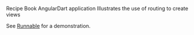 Recipe Book AngularDart application
Illustrates the use of routing to create views

See [Runnable](http://runnable.com/UvL9HZPUCvpCAAAX/angular-dart-tutorial-chapter-06) for a demonstration.